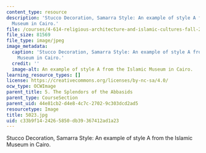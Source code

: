 ```yaml
---
content_type: resource
description: 'Stucco Decoration, Samarra Style: An example of style A from the Islamic
  Museum in Cairo.'
file: /courses/4-614-religious-architecture-and-islamic-cultures-fall-2002/c33b9f1424265850db39367412ad1a23_5023.jpg
file_size: 81569
file_type: image/jpeg
image_metadata:
  caption: 'Stucco Decoration, Samarra Style: An example of style A from the Islamic
    Museum in Cairo.'
  credit: ''
  image-alt: An example of style A from the Islamic Museum in Cairo.
learning_resource_types: []
license: https://creativecommons.org/licenses/by-nc-sa/4.0/
ocw_type: OCWImage
parent_title: 5. The Splendors of the Abbasids
parent_type: CourseSection
parent_uid: 44e81cb2-d4e8-4c7c-2702-9c303dcd2ad5
resourcetype: Image
title: 5023.jpg
uid: c33b9f14-2426-5850-db39-367412ad1a23
---
```

Stucco Decoration, Samarra Style: An example of style A from the Islamic Museum in Cairo.
